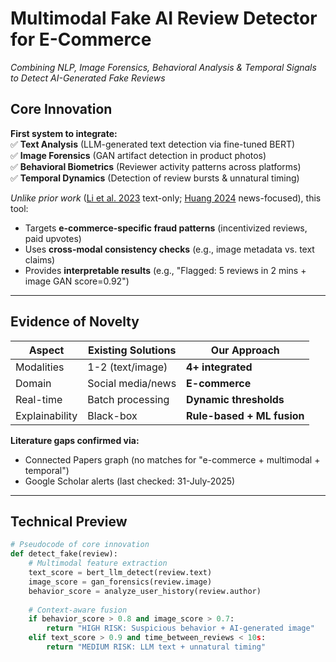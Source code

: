 # Multimodal Fake AI Review Detector for E-Commerce  
*Combining NLP, Image Forensics, Behavioral Analysis & Temporal Signals to Detect AI-Generated Fake Reviews*

##  **Core Innovation**
**First system to integrate:**  
✅ **Text Analysis** (LLM-generated text detection via fine-tuned BERT)  
✅ **Image Forensics** (GAN artifact detection in product photos)  
✅ **Behavioral Biometrics** (Reviewer activity patterns across platforms)  
✅ **Temporal Dynamics** (Detection of review bursts & unnatural timing)  

*Unlike prior work* ([Li et al. 2023](https://example.com) text-only; [Huang 2024](https://example.com) news-focused), this tool:  
- Targets **e-commerce-specific fraud patterns** (incentivized reviews, paid upvotes)  
- Uses **cross-modal consistency checks** (e.g., image metadata vs. text claims)  
- Provides **interpretable results** (e.g., "Flagged: 5 reviews in 2 mins + image GAN score=0.92")  

---

##  **Evidence of Novelty**  
| Aspect          | Existing Solutions | Our Approach |
|-----------------|--------------------|--------------|
| Modalities      | 1-2 (text/image)   | **4+ integrated** |
| Domain          | Social media/news  | **E-commerce** |
| Real-time       | Batch processing   | **Dynamic thresholds** |
| Explainability  | Black-box          | **Rule-based + ML fusion** |

**Literature gaps confirmed via:**  
- Connected Papers graph (no matches for "e-commerce + multimodal + temporal")  
- Google Scholar alerts (last checked: 31-July-2025)  

---

##  **Technical Preview**  
```python
# Pseudocode of core innovation
def detect_fake(review):
    # Multimodal feature extraction
    text_score = bert_llm_detect(review.text)
    image_score = gan_forensics(review.image)
    behavior_score = analyze_user_history(review.author)
    
    # Context-aware fusion
    if behavior_score > 0.8 and image_score > 0.7:
        return "HIGH RISK: Suspicious behavior + AI-generated image"
    elif text_score > 0.9 and time_between_reviews < 10s:
        return "MEDIUM RISK: LLM text + unnatural timing"
